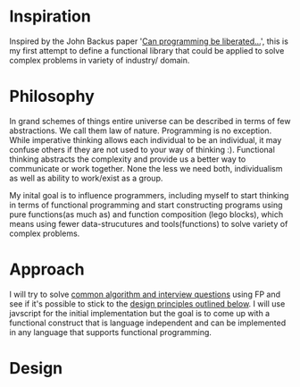 # Inspiration
Inspired by the John Backus paper '[Can programming be liberated...](https://github.com/van001/lesscode/blob/master/can-programming-be-liberated.pdf)', this is my first attempt to define a functional library that could be applied to solve complex problems in variety of industry/ domain. 

# Philosophy
In grand schemes of things entire universe can be described in terms of few abstractions. We call them law of nature. Programming is no exception. While imperative thinking allows each individual to be an individual, it may confuse others if they are not used to your way of thinking :). Functional thinking abstracts the complexity and provide us a better way to communicate or work together. None the less we need both, individualism as well as ability to work/exist as a group.

My inital goal is to influence programmers, including myself to start thinking in terms of functional programming and start constructing programs using pure functions(as much as) and function composition (lego blocks), which means using fewer data-strucutures and tools(functions) to solve variety of complex problems.

# Approach
I will try to solve [common algorithm and interview questions](https://github.com/van001/lesscode/tree/master/nodejs/excercise) using FP and see if it's possible to stick to the [design principles outlined below](https://github.com/van001/lesscode/blob/master/readme.md#Design). I will use javscript for the initial implementation but the goal is to come up with a functional construct that is language independent and can be implemented in any language that supports functional programming.

# Design
